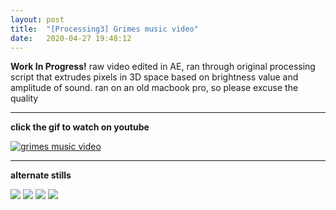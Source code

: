 ```yaml
---
layout: post
title:  "[Processing3] Grimes music video"
date:   2020-04-27 19:48:12
---
```

**Work In Progress!**
raw video edited in AE, ran through original processing script that extrudes pixels in 3D space based on brightness value and amplitude of sound. 
ran on an old macbook pro, so please excuse the quality

-----------------------------------------------------------

**click the gif to watch on youtube**

[![grimes music video](https://media.giphy.com/media/UtbW4Lr234r4QrQlfR/giphy.gif)](https://www.youtube.com/watch?v=OUnhGuRPEfQ)

-----------------------------------------------------------

**alternate stills**

<img src="https://i.imgur.com/fNyTLoe.png">

<img src="https://i.imgur.com/88mXP1T.png">

<img src="https://i.imgur.com/0aYs3uD.png">

<img src="https://i.imgur.com/w6dJkvc.png">

